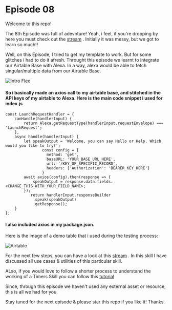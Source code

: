 # Episode 08

Welcome to this repo! 

The 8th Episode was full of adevnture! Yeah, i feel, if you're dropping by here you must check out the [stream](https://youtu.be/UFRh8YUaCSc) . Initially it was messy, but we got to learn so much!!

Well, on this Episode, I tried to get my template to work. But for some glitches i had to do it afresh. Throught this episode we learnt to integrate our Airtable Base with Alexa. In a way, alexa would be able to fetch singular/multiple data from our Airtable Base.

![Intro Flex](https://github.com/dabblelab/dabble-alexa-with-sohini/blob/main/Season%201/E08-alexa-airtable-example/Airtable.png)

#### So i basically made an axios call to my airtable base, and stitched in the API keys of my airtable to Alexa. Here is the main code snippet i used for index.js

```
const LaunchRequestHandler = {
    canHandle(handlerInput) {
        return Alexa.getRequestType(handlerInput.requestEnvelope) === 'LaunchRequest';
    },
    async handle(handlerInput) {
        let speakOutput = 'Welcome, you can say Hello or Help. Which would you like to try?';
                const config = {
                  method: 'get',
                  baseURL: 'YOUR_BASE_URL_HERE',
                  url: '/KEY_OF_SPECIFIC_RECORD',
                  headers: {'Authorization': 'BEARER_KEY_HERE'}
                }
        await axios(config).then(response => {
            speakOutput = response.data.fields.<CHANGE_THIS_WITH_YOUR_FIELD_NAME>;
        });
           return handlerInput.responseBuilder
            .speak(speakOutput)
            .getResponse();
    }
};
```

#### I also included axios in my package.json.

Here is the image of a demo table that i used during the testing process:

![Airtable](https://github.com/dabblelab/dabble-alexa-with-sohini/blob/main/Season%201/E08-alexa-airtable-example/airtable-base.PNG)

For the next few steps, you can have a look at this [stream](https://youtu.be/UFRh8YUaCSc) . In this skill I have discussed all use cases & utilities of this particular skill. 

ALso, if you would love to follow a shorter process to understand the working of a Timers Skill you can follow this [tutorial](https://youtu.be/Jtpc_vBu2aw)

Since, through this episode we haven't used any external asset or resource, this is all we had for you.

Stay tuned for the next episode & please star this repo if you like it! Thanks.